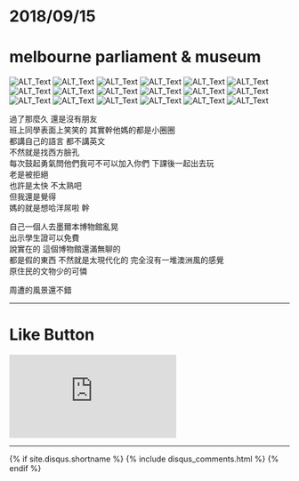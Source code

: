 # 2018/09/15
# melbourne parliament & museum

![ALT_Text](IMG_1611.JPG)
![ALT_Text](IMG_1612.JPG)
![ALT_Text](IMG_1613.JPG)
![ALT_Text](IMG_1614.JPG)
![ALT_Text](IMG_1616.JPG)
![ALT_Text](IMG_1618.JPG)
![ALT_Text](IMG_1619.JPG)
![ALT_Text](IMG_1621.JPG)
![ALT_Text](IMG_1622.JPG)
![ALT_Text](IMG_1624.JPG)
![ALT_Text](IMG_1625.JPG)
![ALT_Text](IMG_1626.JPG)
![ALT_Text](IMG_1627.JPG)
![ALT_Text](IMG_1628.JPG)
![ALT_Text](IMG_1629.JPG)
![ALT_Text](IMG_1630.JPG)
![ALT_Text](IMG_1636.JPG)
![ALT_Text](IMG_1639.JPG)

過了那麼久 還是沒有朋友<br/>
班上同學表面上笑笑的 其實幹他媽的都是小圈圈<br/>
都講自己的語言 都不講英文 <br/>
不然就是找西方臉孔<br/>
每次鼓起勇氣問他們我可不可以加入你們 下課後一起出去玩<br/>
老是被拒絕<br/>
也許是太快 不太熟吧<br/>
但我還是覺得<br/>
媽的就是想哈洋屌啦 幹

自己一個人去墨爾本博物館亂晃<br/>
出示學生證可以免費<br/>
說實在的 這個博物館還滿無聊的<br/>
都是假的東西 不然就是太現代化的 完全沒有一堆澳洲風的感覺<br/>
原住民的文物少的可憐

周遭的風景還不錯

* * *

# Like Button

<iframe class="lc-margin-top-64 lc-margin-bottom-32 lc-mobile" data-v-b66e9a5a="" frameborder="0" src="https://button.like.co/in/embed/s9443112/button"> </iframe>

* * *

{% if site.disqus.shortname %}
  {% include disqus_comments.html %}
{% endif %}